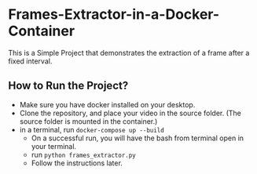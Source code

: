 # Frames-Extractor-in-a-Docker-Container

This is a Simple Project that demonstrates the extraction of a frame after a fixed interval.


## How to Run the Project?
 - Make sure you have docker installed on your desktop.
 - Clone the repository, and place your video in the source folder. (The source folder is mounted in the container.)
 - in a terminal, run ```docker-compose up --build```
    - On a successful run, you will have the bash from terminal open in your terminal.
    - run ```python frames_extractor.py```
    - Follow the instructions later.
